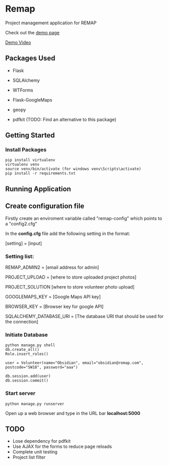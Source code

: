 # Remap

Project management application for REMAP

Check out the [demo page](https://github.com/ObsidianRock/remap/blob/master/demo/Demo.md)

[Demo Video]()

## Packages Used

* Flask
* SQLAlchemy
* WTForms

* Flask-GoogleMaps
* geopy

* pdfkit (TODO: Find an alternative to this package)

## Getting Started

### Install Packages

```
pip install virtualenv
virtualenv venv
source venv/bin/activate (for windows venv\Scripts\activate)
pip install -r requirements.txt
```

## Running Application

## Create configuration file

Firstly create an enviroment variable called "remap-config" which points to a "config2.cfg"

In the **config.cfg** file add the following setting in the format:

[setting] = [input]

### Setting list:

REMAP_ADMIN2 = [email address for admin]

PROJECT_UPLOAD = [where to store uploaded project photos]

PROJECT_SOLUTION [where to store volunteer photo upload]

GOOGLEMAPS_KEY = [Google Maps API key]

BROWSER_KEY = [Browser key for google API]

SQLALCHEMY_DATABASE_URI = [The database URI that should be used for the connection]

### Initiate Database

```
python manage.py shell
db.create_all()
Role.insert_roles()

user = Volunteer(name="Obsidian", email="obsidian@remap.com", postcode="SW18", password="aaa")

db.session.add(user)
db.session.commit()

```
### Start server

```
python manage.py runserver
```
Open up a web browser and type in the URL bar **localhost:5000**

## TODO

* Lose dependency for pdfkit
* Use AJAX for the forms to reduce page reloads
* Complete unit testing
* Project list filter
